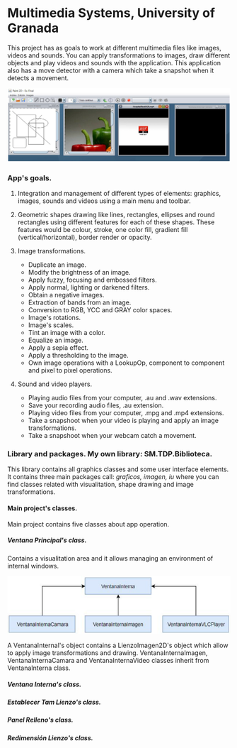 # Multimedia Systems, University of Granada

This project has as goals to work at different multimedia files like images, videos and sounds. You can apply transformations to images, draw different objects and play videos and sounds with the application. This application also has a move detector with a camera which take a snapshot when it detects a movement.

![Alt Multimedia Systems Application](/ImageApp.png)

### App's goals. 

1. Integration and management of different types of elements: graphics, images, sounds and videos using a main menu and toolbar.

2. Geometric shapes drawing like lines, rectangles, ellipses and round rectangles using different features for each of these shapes. These features would be colour, stroke, one color fill, gradient fill (vertical/horizontal), border render or opacity.

3. Image transformations.
   - Duplicate an image.
   - Modify the brightness of an image.
   - Apply fuzzy, focusing and embossed filters.
   - Apply normal, lighting or darkened filters.
   - Obtain a negative images.
   - Extraction of bands from an image.
   - Conversion to RGB, YCC and GRAY color spaces.
   - Image's rotations.
   - Image's scales.
   - Tint an image with a color.
   - Equalize an image.
   - Apply a sepia effect.
   - Apply a thresholding to the image.
   - Own image operations with a LookupOp, component to component and pixel to pixel operations.
   
 4. Sound and video players.
    - Playing audio files from your computer, .au and .wav extensions.
    - Save your recording audio files, .au extension.
    - Playing video files from your computer, .mpg and .mp4 extensions.
    - Take a snapshoot when your video is playing and apply an image transformations.
    - Take a snapshoot when your webcam catch a movement.

### Library and packages. My own library: SM.TDP.Biblioteca.

This library contains all graphics classes and some user interface elements. It contains three main packages call: *graficos, imagen, iu* where you can find classes related with visualitation, shape drawing and image transformations.

#### Main project's classes.

Main project contains five classes about app operation.

##### Ventana Principal's class.

Contains a visualitation area and it allows managing an environment of internal windows.

![Alt MultimediaSystems_VentanaInternaClasses](/DefinicionClasesVentanaInterna.png)

A VentanaInternal's object contains a LienzoImagen2D's object which allow to apply image transformations and drawing. VentanaInternaImagen, VentanaInternaCamara and VentanaInternaVideo classes inherit from VentanaInterna class.

##### Ventana Interna's class.
##### Establecer Tam Lienzo's class.
##### Panel Relleno's class.
##### Redimensión Lienzo's class.
